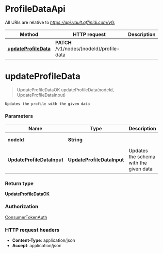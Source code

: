 # ProfileDataApi

All URIs are relative to *https://api.vault.affinidi.com/vfs*

| Method                                                       | HTTP request                              | Description |
| ------------------------------------------------------------ | ----------------------------------------- | ----------- |
| [**updateProfileData**](ProfileDataApi.md#updateProfileData) | **PATCH** /v1/nodes/{nodeId}/profile-data |             |

<a name="updateProfileData"></a>

# **updateProfileData**

> UpdateProfileDataOK updateProfileData(nodeId, UpdateProfileDataInput)

    Updates the profile with the given data

### Parameters

| Name                       | Type                                                              | Description                            | Notes             |
| -------------------------- | ----------------------------------------------------------------- | -------------------------------------- | ----------------- |
| **nodeId**                 | **String**                                                        |                                        | [default to null] |
| **UpdateProfileDataInput** | [**UpdateProfileDataInput**](../Models/UpdateProfileDataInput.md) | Updates the schema with the given data |                   |

### Return type

[**UpdateProfileDataOK**](../Models/UpdateProfileDataOK.md)

### Authorization

[ConsumerTokenAuth](../README.md#ConsumerTokenAuth)

### HTTP request headers

- **Content-Type**: application/json
- **Accept**: application/json
